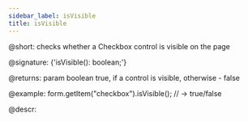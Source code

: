 ```yaml
---
sidebar_label: isVisible
title: isVisible
---          
```


@short: checks whether a Checkbox control is visible on the page

@signature: {'isVisible(): boolean;'}

@returns:
param   boolean     true, if a control is visible, otherwise - false

@example:
form.getItem("checkbox").isVisible(); // -> true/false

@descr:
